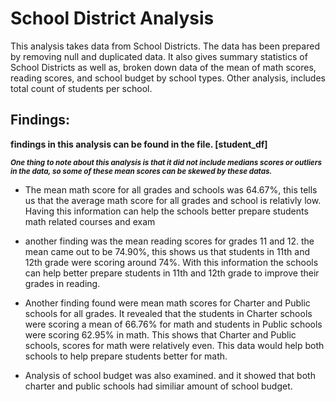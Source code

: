 # School District Analysis
This analysis takes data from School Districts. The data has been prepared by removing null and duplicated data.
It also gives summary statistics of School Districts as well as, broken down data of the mean of math scores, reading scores, and school budget by school types.
Other analysis, includes total count of students per school.

## Findings:
**findings in this analysis can be found in the file. [student_df]**

***<sub>One thing to note about this analysis is that it did not include medians scores or outliers in the data, so some of these mean scores can be skewed by these datas.</sub>***

- The mean math score for all grades and schools was 64.67%, this tells us that the average math score for all grades and school is relativly low. Having this information can help the schools better prepare students math related courses and exam

- another finding was the mean reading scores for grades 11 and 12. the mean came out to be 74.90%, this shows us that students in 11th and 12th grade were scoring around 74%. With this information the schools can help better prepare students in 11th and 12th grade to improve their grades in reading. 

- Another finding found were mean math scores for Charter and Public schools for all grades. It revealed that the students in Charter schools were scoring a mean of 66.76% for math and students in Public schools were scoring 62.95% in math. This shows that Charter and Public schools, scores for math were relatively even. This data would help both schools to help prepare students better for math.

- Analysis of school budget was also examined. and it showed that both charter and public schools had similiar amount of school budget.  
